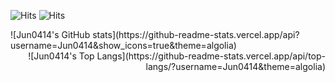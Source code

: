 ![Hits](https://hits.seeyoufarm.com/api/count/incr/badge.svg?url=https%3A%2F%2Fgithub.com%2FJun0414&count_bg=%23BBFF22&title_bg=%23555555&icon=github.svg&icon_color=%23E7E7E7&title=hits&edge_flat=false)    ![Hits](https://img.shields.io/github/followers/Jun0414?label=Follow&style=social)

<div align=left>
  ![Jun0414's GitHub stats](https://github-readme-stats.vercel.app/api?username=Jun0414&show_icons=true&theme=algolia)
</div>  <div align=right>
  ![Jun0414's Top Langs](https://github-readme-stats.vercel.app/api/top-langs/?username=Jun0414&theme=algolia)
</div>



<!--
**Jun0414/Jun0414** is a ✨ _special_ ✨ repository because its `README.md` (this file) appears on your GitHub profile.

Here are some ideas to get you started:

### Hi there 👋

- 🔭 I’m currently working on ...
- 🌱 I’m currently learning ...
- 👯 I’m looking to collaborate on ...
- 🤔 I’m looking for help with ...
- 💬 Ask me about ...
- 📫 How to reach me: ...
- 😄 Pronouns: ...
- ⚡ Fun fact: ...
-->
